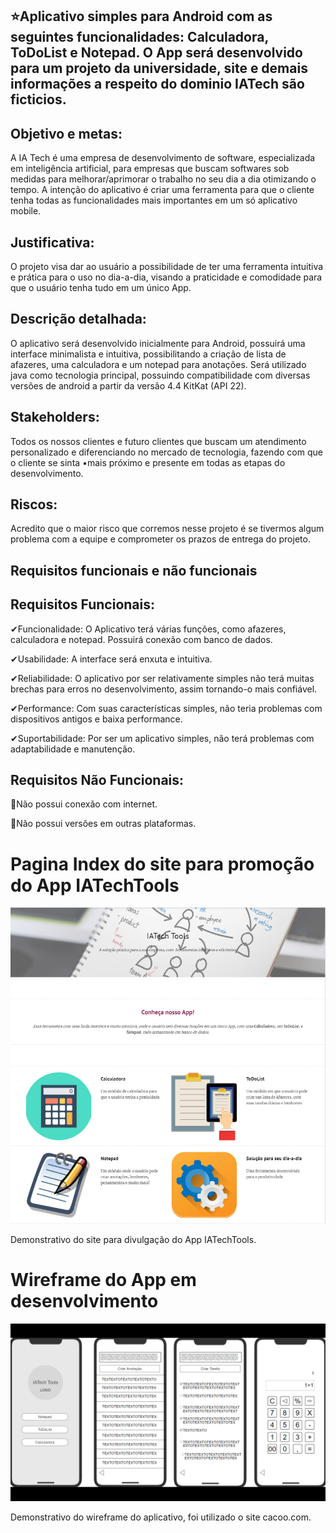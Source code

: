 ## ⭐Aplicativo simples para Android com as seguintes funcionalidades: Calculadora, ToDoList e Notepad. O App será desenvolvido para um projeto da universidade, site e demais informações a respeito do dominio IATech são ficticios.

## Objetivo e metas:

  A IA Tech é uma empresa de desenvolvimento de software, especializada em inteligência artificial, para empresas que buscam softwares sob medidas para melhorar/aprimorar o trabalho no seu dia a dia otimizando o tempo. A intenção do aplicativo é criar uma ferramenta para que o cliente tenha todas as funcionalidades mais importantes em um só aplicativo mobile.

## Justificativa:

  O projeto visa dar ao usuário a possibilidade de ter uma ferramenta intuitiva e prática para o uso no dia-a-dia, visando a praticidade e comodidade para que o usuário tenha tudo em um único App.

## Descrição detalhada:

  O aplicativo será desenvolvido inicialmente para Android, possuirá uma interface minimalista e intuitiva, possibilitando a criação de lista de afazeres,  uma calculadora e um notepad para anotações. Será utilizado java como tecnologia principal, possuindo compatibilidade com diversas versões de android a partir da versão 4.4 KitKat (API 22).

## Stakeholders:

  Todos os nossos clientes e futuro clientes que buscam um atendimento personalizado e diferenciando no mercado de tecnologia, fazendo com que o cliente se sinta •mais próximo e presente em todas as etapas do desenvolvimento.

## Riscos: 

  Acredito que o maior risco que corremos nesse projeto é se tivermos algum problema com a equipe e comprometer os prazos de entrega do projeto.

## Requisitos funcionais e não funcionais

## Requisitos Funcionais:

✔Funcionalidade: O Aplicativo terá várias funções, como afazeres, calculadora e notepad. Possuirá conexão com banco de dados.

✔Usabilidade: A interface será enxuta e intuitiva.

✔Reliabilidade: O aplicativo por ser relativamente simples não terá muitas brechas para erros no desenvolvimento, assim tornando-o mais confiável.

✔Performance: Com suas características simples, não teria problemas com dispositivos antigos e baixa performance.

✔Suportabilidade: Por ser um aplicativo simples, não terá problemas com adaptabilidade e manutenção.

## Requisitos Não Funcionais:

🚩Não possui conexão com internet.

🚩Não possui versões em outras plataformas.

# Pagina Index do site para promoção do App IATechTools

![Index do site](https://github.com/GusNunesDev/IATechTools/blob/main/source/image/index.png)

Demonstrativo do site para divulgação do App IATechTools.

# Wireframe do App em desenvolvimento

![Wireframe do aplicativo](https://github.com/GusNunesDev/IATechTools/blob/main/source/image/wireframeapp.png)

Demonstrativo do wireframe do aplicativo, foi utilizado o site cacoo.com.
